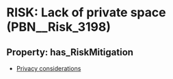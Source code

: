 # RISK: __Lack of private space__ (PBN__Risk_3198)

## Property: has_RiskMitigation

* [Privacy considerations](PBN__Mitigation_1661)

